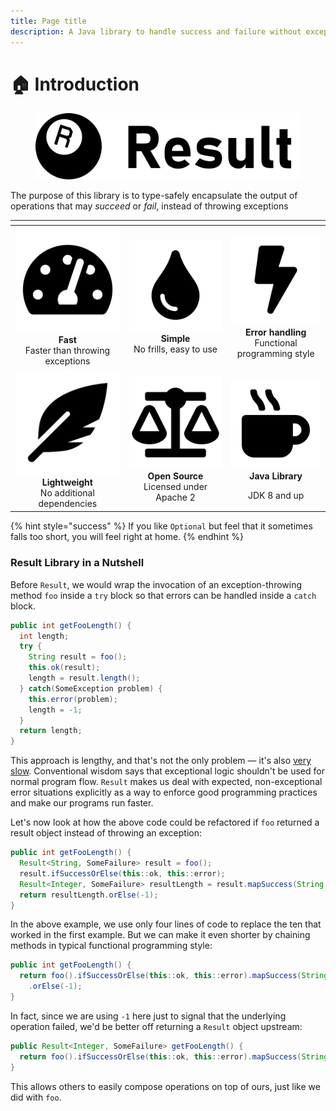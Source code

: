 ```yaml
---
title: Page title
description: A Java library to handle success and failure without exceptions
---
```


# 🏠 Introduction

<div data-full-width="true">

<figure><img src="https://raw.githubusercontent.com/LeakyAbstractions/result/main/docs/result.svg" alt="Result is a Java library to handle success and failure without exceptions." width="563"><figcaption></figcaption></figure>

</div>

The purpose of this library is to type-safely encapsulate the output of operations that may _succeed_ or _fail_, instead of throwing exceptions

<table data-header-hidden><thead><tr><th width="252" align="center"></th><th width="247" align="center"></th><th width="207" align="center"></th></tr></thead><tbody><tr><td align="center"><img src=".gitbook/assets/tachometer-alt.svg" alt="" data-size="line"><br><strong>Fast</strong><br>Faster than throwing exceptions</td><td align="center"><img src=".gitbook/assets/tint.svg" alt="" data-size="line"><br><strong>Simple</strong><br>No frills, easy to use</td><td align="center"><img src=".gitbook/assets/bolt.svg" alt="" data-size="line"><br><strong>Error handling</strong><br>Functional programming style</td></tr><tr><td align="center"><img src=".gitbook/assets/feather-alt.svg" alt="" data-size="line"><br><strong>Lightweight</strong><br>No additional dependencies</td><td align="center"><img src=".gitbook/assets/balance-scale.svg" alt="" data-size="line"><br><strong>Open Source</strong><br>Licensed under Apache 2</td><td align="center"><p><img src=".gitbook/assets/mug-hot.svg" alt="" data-size="line"><br><strong>Java Library</strong></p><p>JDK 8 and up</p></td></tr></tbody></table>

{% hint style="success" %}
If you like `Optional` but feel that it sometimes falls too short, you will feel right at home.
{% endhint %}

### Result Library in a Nutshell

Before `Result`, we would wrap the invocation of an exception-throwing method `foo` inside a `try` block so that errors can be handled inside a `catch` block.

```java
public int getFooLength() {
  int length;
  try {
    String result = foo();
    this.ok(result);
    length = result.length();
  } catch(SomeException problem) {
    this.error(problem);
    length = -1;
  }
  return length;
}
```

This approach is lengthy, and that's not the only problem — it's also [very slow](https://dev.leakyabstractions.com/result-benchmark/). Conventional wisdom says that exceptional logic shouldn't be used for normal program flow. `Result` makes us deal with expected, non-exceptional error situations explicitly as a way to enforce good programming practices and make our programs run faster.

Let's now look at how the above code could be refactored if `foo` returned a result object instead of throwing an exception:

```java
public int getFooLength() {
  Result<String, SomeFailure> result = foo();
  result.ifSuccessOrElse(this::ok, this::error);
  Result<Integer, SomeFailure> resultLength = result.mapSuccess(String::length);
  return resultLength.orElse(-1);
}
```

In the above example, we use only four lines of code to replace the ten that worked in the first example. But we can make it even shorter by chaining methods in typical functional programming style:

```java
public int getFooLength() {
  return foo().ifSuccessOrElse(this::ok, this::error).mapSuccess(String::length)
    .orElse(-1);
}
```

In fact, since we are using `-1` here just to signal that the underlying operation failed, we'd be better off returning a `Result` object upstream:

```java
public Result<Integer, SomeFailure> getFooLength() {
  return foo().ifSuccessOrElse(this::ok, this::error).mapSuccess(String::length);
}
```

This allows others to easily compose operations on top of ours, just like we did with `foo`.
